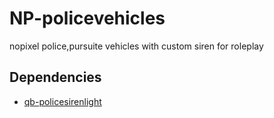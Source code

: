 # NP-policevehicles

nopixel police,pursuite vehicles with custom siren for roleplay


## Dependencies

* [qb-policesirenlight](https://github.com/nepal4972/qb-policesirenlight)











